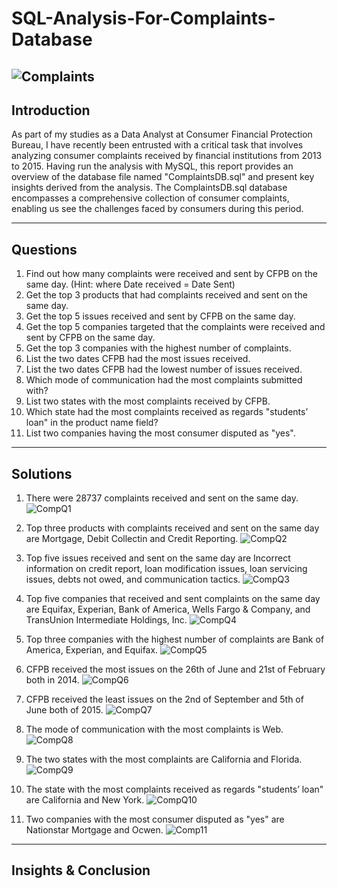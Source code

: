 # SQL-Analysis-For-Complaints-Database
![Complaints](https://images.pexels.com/photos/8297134/pexels-photo-8297134.jpeg?auto=compress&cs=tinysrgb&w=400)
---

## Introduction
As part of my studies as a Data Analyst at Consumer Financial Protection Bureau, I have recently been entrusted with a critical task that involves analyzing consumer complaints received by financial institutions from 2013 to 2015. Having run the analysis with MySQL, this report provides an overview of the database file named "ComplaintsDB.sql" and present key insights derived from the analysis.
The ComplaintsDB.sql database encompasses a comprehensive collection of consumer complaints, enabling us see the challenges faced by consumers during this period.

---

## Questions
1. Find out how many complaints were received and sent by CFPB on the same day. (Hint:
where Date received = Date Sent)
2. Get the top 3 products that had complaints received and sent on the same day.
3. Get the top 5 issues received and sent by CFPB on the same day.
4. Get the top 5 companies targeted that the complaints were received and sent by CFPB on the same day.
5. Get the top 3 companies with the highest number of complaints.
6. List the two dates CFPB had the most issues received.
7. List the two dates CFPB had the lowest number of issues received.
8. Which mode of communication had the most complaints submitted with?
9. List two states with the most complaints received by CFPB.
10. Which state had the most complaints received as regards "students’ loan" in the product name field?
11. List two companies having the most consumer disputed as "yes".

---

## Solutions
1. There were 28737 complaints received and sent on the same day.
![CompQ1](https://github.com/OseAndrea/SQL-Analysis-For-Complaints-Database/assets/130297747/204869c7-e859-418f-8050-6429bfde888d)

2. Top three products with complaints received and sent on the same day are Mortgage, Debit Collectin and Credit Reporting.
![CompQ2](https://github.com/OseAndrea/SQL-Analysis-For-Complaints-Database/assets/130297747/988724fc-0c79-423e-bb54-f35f04b18974)

3. Top five issues received and sent on the same day are Incorrect information on credit report, loan modification issues, loan servicing issues, debts not owed, and communication tactics.
![CompQ3](https://github.com/OseAndrea/SQL-Analysis-For-Complaints-Database/assets/130297747/2918cd4f-871f-4c43-af2d-71565090e32d)

4. Top five companies that received and sent complaints on the same day are Equifax, Experian, Bank of America, Wells Fargo & Company, and TransUnion Intermediate Holdings, Inc.
![CompQ4](https://github.com/OseAndrea/SQL-Analysis-For-Complaints-Database/assets/130297747/2c171051-7856-492b-9347-7037b820d20f)

5. Top three companies with the highest number of complaints are Bank of America, Experian, and Equifax.
![CompQ5](https://github.com/OseAndrea/SQL-Analysis-For-Complaints-Database/assets/130297747/cb02b065-498e-49df-a3b2-d1186243c06a)

6. CFPB received the most issues on the 26th of June and 21st of February both in 2014.
![CompQ6](https://github.com/OseAndrea/SQL-Analysis-For-Complaints-Database/assets/130297747/7f0e5f24-8102-44bd-8d96-8205e8d16908)

7. CFPB received the least issues on the 2nd of September and 5th of June both of 2015.
![CompQ7](https://github.com/OseAndrea/SQL-Analysis-For-Complaints-Database/assets/130297747/30e67457-de1b-4f19-8001-32d43a4869fd)

8. The mode of communication with the most complaints is Web.
![CompQ8](https://github.com/OseAndrea/SQL-Analysis-For-Complaints-Database/assets/130297747/ddaae997-631a-42a3-bab4-83d6cfc59249)

9. The two states with the most complaints are California and Florida.
![CompQ9](https://github.com/OseAndrea/SQL-Analysis-For-Complaints-Database/assets/130297747/d2d2d0e8-ecee-4def-b310-e1fc4f3fecc4)

10. The state with the most complaints received as regards "students’ loan" are California and New York.
![CompQ10](https://github.com/OseAndrea/SQL-Analysis-For-Complaints-Database/assets/130297747/d69232f4-d1af-491f-aa4a-324cf97d90d2)

11. Two companies with the most consumer disputed as "yes" are Nationstar Mortgage and Ocwen.
![Comp11](https://github.com/OseAndrea/SQL-Analysis-For-Complaints-Database/assets/130297747/f83c998f-faf8-499c-be15-60bceba0052b)

---

## Insights & Conclusion









